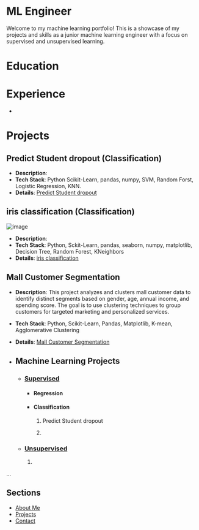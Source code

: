 # ML Engineer 

Welcome to my machine learning portfolio! This is a showcase of my projects and skills as a junior machine learning engineer with a focus on supervised and unsupervised learning.

# **Education**

# **Experience**
- 

# **Projects**
## **Predict Student dropout (Classification)**
   - **Description**:
   - **Tech Stack**: Python Scikit-Learn, pandas, numpy, SVM, Random Forst, Logistic Regression, KNN.
   - **Details**: [Predict Student dropout][Student-dropout]
     
## **iris classification (Classification)**           
   ![image](https://github.com/user-attachments/assets/5d36a6e6-b2a2-4d14-a003-3ab9fc07754f)
   - **Description**:
   - **Tech Stack**: Python, Sckit-Learn, pandas, seaborn, numpy, matplotlib, Decision Tree, Random Forest, KNeighbors
   - **Details**: [iris classification][iris-classification]
     
## **Mall Customer Segmentation**
   - **Description**: This project analyzes and clusters mall customer data to identify distinct segments based on gender, age, annual income, and spending score. The goal is to use clustering techniques to group customers for targeted marketing and   personalized services.
   - **Tech Stack**: Python, Scikit-Learn, Pandas, Matplotlib, K-mean, Agglomerative Clustering
   - **Details**: [Mall Customer Segmentation][mall-segmentation]

   - ## **Machine Learning Projects**
      - ### **<u>Supervised</u>**
         - #### Regression
           
         - #### Classification
           1. Predict Student dropout
              
           2. 
      - ### **<u>Unsupervised</u>**
         1. 

   ...

[mall-segmentation]: https://github.com/MohamedAhmed35/portfolio/blob/main/projects/ML%20projects/Unsupervised/Mall_customer_segmentation.ipynb
[Student-dropout]: https://github.com/MohamedAhmed35/portfolio/blob/main/projects/ML%20projects/Supervised/Classification/Predict_student_dropout.ipynb
[iris-classification]: https://github.com/MohamedAhmed35/portfolio/blob/main/projects/ML%20projects/Supervised/Classification/iris%20classification.ipynb
## Sections
- [About Me](about.md)
- [Projects](projects.md)
- [Contact](contact.md)
